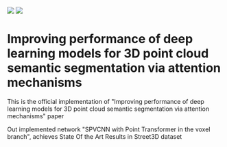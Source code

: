 ![](https://github.com/grgzam/Attention_Mechanisms_for_3D_Semantic_Segmentation/blob/main/imgs/SemanticKITTI_viz.jpg)
![](https://github.com/grgzam/Attention_Mechanisms_for_3D_Semantic_Segmentation/blob/main/imgs/Street3D_viz.jpg)

# Improving performance of deep learning models for 3D point cloud semantic segmentation via attention mechanisms
This is the official implementation of "Improving performance of deep learning models for 3D point cloud semantic segmentation via attention mechanisms" paper

Out implemented network "SPVCNN with Point Transformer in the voxel branch", achieves State Of the Art Results in Street3D dataset
